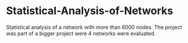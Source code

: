 # Statistical-Analysis-of-Networks
Statistical analysis of a network with more than 6000 nodes.
The project was part of a bigger project were 4 networks were evaluated.

